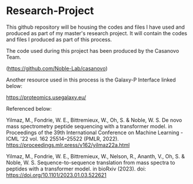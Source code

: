 # Research-Project
This github repository will be housing the codes and files I have used and produced as part of my master's research project. 
It will contain the codes and files I produced as part of this process.

The code used during this project has been produced by the Casanovo Team.

(https://github.com/Noble-Lab/casanovo)

Another resource used in this process is the Galaxy-P Interface linked below:

https://proteomics.usegalaxy.eu/ 


Referenced below:

Yilmaz, M., Fondrie, W. E., Bittremieux, W., Oh, S. & Noble, W. S. De novo mass spectrometry peptide sequencing with a transformer model. in Proceedings of the 39th International Conference on Machine Learning - ICML '22 vol. 162 25514–25522 (PMLR, 2022). https://proceedings.mlr.press/v162/yilmaz22a.html


Yilmaz, M., Fondrie, W. E., Bittremieux, W., Nelson, R., Ananth, V., Oh, S. & Noble, W. S. Sequence-to-sequence translation from mass spectra to peptides with a transformer model. in bioRxiv (2023).
doi: https://doi.org/10.1101/2023.01.03.522621
